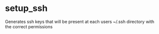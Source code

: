 setup_ssh
=========

Generates ssh keys that will be present at each users ~/.ssh directory with the correct permissions
